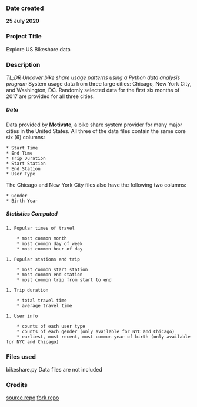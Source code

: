 ### Date created
**25 July 2020**

### Project Title
Explore US Bikeshare data

### Description
*TL;DR Uncover bike share usage patterns using a Python data analysis program*
System usage data from three large cities: Chicago, New York City, and Washington, DC.
Randomly selected data for the first six months of 2017 are provided for all three cities.

##### Data
Data provided by **Motivate**, a bike share system provider for many major cities in the United States.
All three of the data files contain the same core six (6) columns:

    * Start Time
    * End Time
    * Trip Duration
    * Start Station
    * End Station
    * User Type

The Chicago and New York City files also have the following two columns:

    * Gender
    * Birth Year

##### Statistics Computed

    1. Popular times of travel

        * most common month
        * most common day of week
        * most common hour of day

    1. Popular stations and trip

        * most common start station
        * most common end station
        * most common trip from start to end

    1. Trip duration

        * total travel time
        * average travel time

    1. User info

        * counts of each user type
        * counts of each gender (only available for NYC and Chicago)
        * earliest, most recent, most common year of birth (only available for NYC and Chicago)


### Files used
bikeshare.py
Data files are not included

### Credits
[source repo](https://github.com/udacity/pdsnd_github)
[fork repo](https://github.com/kondig/pdsnd_github)
